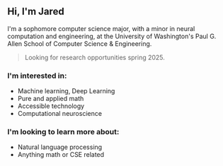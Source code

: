 ## Hi, I'm Jared

I'm a sophomore computer science major, with a minor in neural computation and engineering, at the University of Washington's Paul G. Allen School of Computer Science & Engineering.

> Looking for research opportunities spring 2025.

### I'm interested in:

-   Machine learning, Deep Learning
-   Pure and applied math
-   Accessible technology
-   Computational neuroscience


### I'm looking to learn more about:

-   Natural language processing
-   Anything math or CSE related
